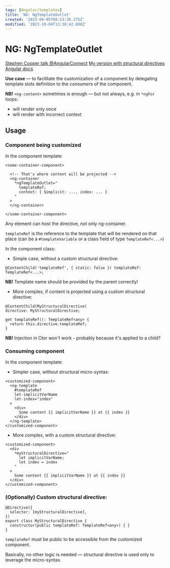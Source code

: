 ```yaml
---
tags: [Angular/templates]
title: 'NG: NgTemplateOutlet'
created: '2023-09-05T08:23:36.275Z'
modified: '2023-10-04T13:38:42.698Z'
---
```


# NG: NgTemplateOutlet

[Stephen Cooper talk @AngularConnect](https://www.youtube.com/watch?v=2SnVxPeJdwE)
[My version with structural directives](https://stackblitz.com/edit/ngtemplateoutletcontext-xvzh2j?file=src%2Fapp%2Fmy-selector%2Fmy-selector.component.html)
[Angular docs](https://angular.io/api/common/NgTemplateOutlet)

**Use case** &mdash; to facilitate the customization of a component by delegating template slots definition to the _consumers_ of the component.

**NB!** `<ng-content>` sometimes is enough &mdash; but not always, e.g. in `*ngFor` loops:
- will render only once
- will render with incorrect context


## Usage


### Component being customized

In the component template:
```
<some-container-component>

  <!-- That's where content will be projected -->
  <ng-container 
    *ngTemplateOutlet="
      templateRef; 
      context: { $implicit: ..., index: ... }
    "
  >
  </ng-container>

</some-container-component>
```

Any element can host the directive, not only ng-container.

`templateRef` is the reference to the template that will be rendered on that place (can be a `#templateVariable` or a class field of type `TemplateRef<...>`)


In the component class:

- Simple case, without a custom structural directive:
```
@ContentChild('templateRef', { static: false }) templateRef: TemplateRef<...>;
```
**NB!** Template name should be provided by the parent correctly!

- More complex, if content is projected using a custom structural directive:
```
@ContentChild(MyStructuralDirective)
directive: MyStructuralDirective;

get templateRef(): TemplateRef<any> {
  return this.directive.templateRef;
}
```
**NB!** Injection in Ctor won't work - probably because it's applied to a child?


### Consuming component

In the component template:

- Simpler case, without structural micro-syntax:
```
<customized-component>
  <ng-template 
    #templateRef 
    let-implicitVarName 
    let-index="index"
  >
    <div>
      Some content {{ implicitVarName }} at {{ index }}
    </div>
  </ng-template>
</customized-component>
```

- More complex, with a custom structural directive:
```
<customized-component>
  <div
    *myStructuralDirective="
      let implicitVarName;
      let index = index
    "
  >
    Some content {{ implicitVarName }} at {{ index }}
  </div>
</customized-component>
```


### (Optionally) Custom structural directive:

```
@Directive({
  selector: [myStructuralDirective],
})
export class MyStructuralDirective {
  constructor(public templateRef: TemplateRef<any>) { }
}
```

`templateRef` must be public to be accessible from the customized component.

Basically, no other logic is needed &mdash; structural directive is used only to leverage the micro-syntax.







